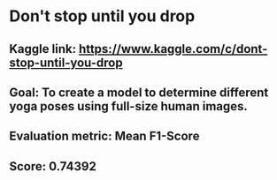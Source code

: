 # Don't stop until you drop
## Kaggle link: https://www.kaggle.com/c/dont-stop-until-you-drop
## Goal: To create a model to determine different yoga poses using full-size human images.
## Evaluation metric: Mean F1-Score
## Score: 0.74392
